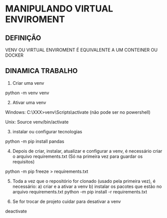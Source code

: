 # MANIPULANDO VIRTUAL ENVIROMENT

## DEFINIÇÃO
VENV OU VIRTUAL ENVIROMENT É EQUIVALENTE A UM CONTEINER OU DOCKER

## DINAMICA TRABALHO

1) Criar uma venv 

python -m venv venv

2) Ativar uma venv 

Windows: C:\XXX>venv\Scripts\activate (não pode ser no powershell)

Unix: Source venv/bin/activate

3) instalar ou configurar tecnologias 

python -m pip install pandas

4) Depois de criar, instalar, atualizar e configurar a venv, é necessário criar o arquivo requirements.txt (Só na primeira vez para guardar os requisitos)

python -m pip freeze > requirements.txt

5) Toda a vez que o repositório for clonado (usado pela primeira vez), é necessário:
    a) criar e a ativar a venv
    b) instalar os pacotes que estão no arquivo requirements.txt
        python -m pip install -r requirements.txt

6) Se for trocar de projeto  cuidar para desativar a venv

deactivate

